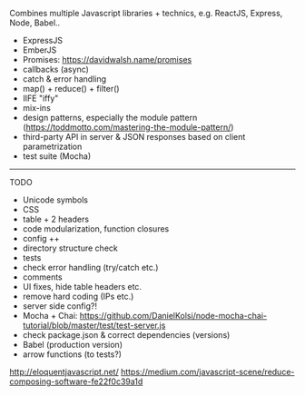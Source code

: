 
Combines multiple Javascript libraries + technics, e.g.
ReactJS, Express, Node, Babel..

* ExpressJS
* EmberJS
* Promises: https://davidwalsh.name/promises
* callbacks (async)
* catch & error handling
* map() + reduce() + filter()
* IIFE "iffy"
* mix-ins
* design patterns, especially the module pattern (https://toddmotto.com/mastering-the-module-pattern/)
* third-party API in server & JSON responses based on client parametrization
* test suite (Mocha)
----
TODO
* Unicode symbols
* CSS
* table + 2 headers
* code modularization, function closures
* config ++
* directory structure check
* tests
* check error handling (try/catch etc.)
* comments
* UI fixes, hide table headers etc.
* remove hard coding (IPs etc.)
* server side config?!
* Mocha + Chai: https://github.com/DanielKolsi/node-mocha-chai-tutorial/blob/master/test/test-server.js
* check package.json & correct dependencies (versions)
* Babel (production version)
* arrow functions (to tests?)

http://eloquentjavascript.net/
https://medium.com/javascript-scene/reduce-composing-software-fe22f0c39a1d

